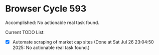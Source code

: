 # Browser Cycle 593

Accomplished: No actionable real task found.

Current TODO List:

- [x] Automate scraping of market cap sites  (Done at Sat Jul 26 23:04:50 2025: No actionable real task found.)